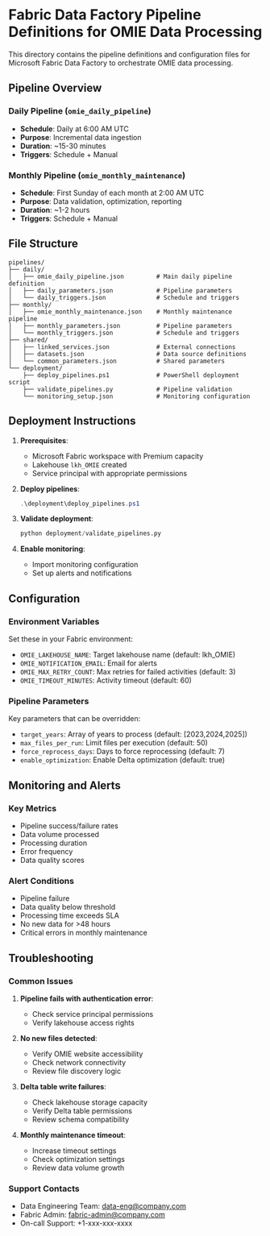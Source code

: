 # Fabric Data Factory Pipeline Definitions for OMIE Data Processing

This directory contains the pipeline definitions and configuration files for Microsoft Fabric Data Factory to orchestrate OMIE data processing.

## Pipeline Overview

### Daily Pipeline (`omie_daily_pipeline`)

- **Schedule**: Daily at 6:00 AM UTC
- **Purpose**: Incremental data ingestion
- **Duration**: ~15-30 minutes
- **Triggers**: Schedule + Manual

### Monthly Pipeline (`omie_monthly_maintenance`)

- **Schedule**: First Sunday of each month at 2:00 AM UTC
- **Purpose**: Data validation, optimization, reporting
- **Duration**: ~1-2 hours
- **Triggers**: Schedule + Manual

## File Structure

```
pipelines/
├── daily/
│   ├── omie_daily_pipeline.json         # Main daily pipeline definition
│   ├── daily_parameters.json            # Pipeline parameters
│   └── daily_triggers.json              # Schedule and triggers
├── monthly/
│   ├── omie_monthly_maintenance.json    # Monthly maintenance pipeline
│   ├── monthly_parameters.json          # Pipeline parameters
│   └── monthly_triggers.json            # Schedule and triggers
├── shared/
│   ├── linked_services.json             # External connections
│   ├── datasets.json                    # Data source definitions
│   └── common_parameters.json           # Shared parameters
└── deployment/
    ├── deploy_pipelines.ps1             # PowerShell deployment script
    ├── validate_pipelines.py            # Pipeline validation
    └── monitoring_setup.json            # Monitoring configuration
```

## Deployment Instructions

1. **Prerequisites**:

   - Microsoft Fabric workspace with Premium capacity
   - Lakehouse `lkh_OMIE` created
   - Service principal with appropriate permissions

2. **Deploy pipelines**:

   ```powershell
   .\deployment\deploy_pipelines.ps1
   ```

3. **Validate deployment**:

   ```python
   python deployment/validate_pipelines.py
   ```

4. **Enable monitoring**:
   - Import monitoring configuration
   - Set up alerts and notifications

## Configuration

### Environment Variables

Set these in your Fabric environment:

- `OMIE_LAKEHOUSE_NAME`: Target lakehouse name (default: lkh_OMIE)
- `OMIE_NOTIFICATION_EMAIL`: Email for alerts
- `OMIE_MAX_RETRY_COUNT`: Max retries for failed activities (default: 3)
- `OMIE_TIMEOUT_MINUTES`: Activity timeout (default: 60)

### Pipeline Parameters

Key parameters that can be overridden:

- `target_years`: Array of years to process (default: [2023,2024,2025])
- `max_files_per_run`: Limit files per execution (default: 50)
- `force_reprocess_days`: Days to force reprocessing (default: 7)
- `enable_optimization`: Enable Delta optimization (default: true)

## Monitoring and Alerts

### Key Metrics

- Pipeline success/failure rates
- Data volume processed
- Processing duration
- Error frequency
- Data quality scores

### Alert Conditions

- Pipeline failure
- Data quality below threshold
- Processing time exceeds SLA
- No new data for >48 hours
- Critical errors in monthly maintenance

## Troubleshooting

### Common Issues

1. **Pipeline fails with authentication error**:

   - Check service principal permissions
   - Verify lakehouse access rights

2. **No new files detected**:

   - Verify OMIE website accessibility
   - Check network connectivity
   - Review file discovery logic

3. **Delta table write failures**:

   - Check lakehouse storage capacity
   - Verify Delta table permissions
   - Review schema compatibility

4. **Monthly maintenance timeout**:
   - Increase timeout settings
   - Check optimization settings
   - Review data volume growth

### Support Contacts

- Data Engineering Team: data-eng@company.com
- Fabric Admin: fabric-admin@company.com
- On-call Support: +1-xxx-xxx-xxxx
